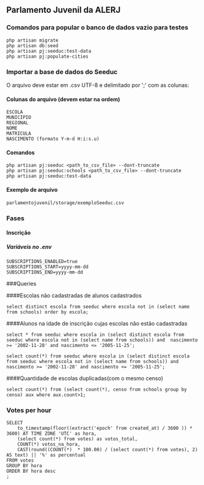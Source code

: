 ## Parlamento Juvenil da ALERJ

### Comandos para popular o banco de dados vazio para testes

```
php artisan migrate
php artisan db:seed
php artisan pj:seeduc:test-data
php artisan pj:populate-cities
```

### Importar a base de dados do Seeduc
O arquivo deve estar em .csv UTF-8 e delimitado por ';' com as colunas:

#### Colunas do arquivo (devem estar na ordem)
```
ESCOLA
MUNICIPIO
REGIONAL
NOME
MATRICULA
NASCIMENTO (formato Y-m-d H:i:s.u)
```

#### Comandos
```
php artisan pj:seeduc <path_to_csv_file> --dont-truncate
php artisan pj:seeduc:schools <path_to_csv_file> --dont-truncate
php artisan pj:seeduc:test-data
```

#### Exemplo de arquivo
`parlamentojuvenil/storage/exemploSeeduc.csv`

### Fases

#### Inscrição

##### Variáveis no .env
```
SUBSCRIPTIONS_ENABLED=true
SUBSCRIPTIONS_START=yyyy-mm-dd
SUBSCRIPTIONS_END=yyyy-mm-dd
```

###Queries

####Escolas não cadastradas de alunos cadastrados
```
select distinct escola from seeduc where escola not in (select name from schools) order by escola;
```

####Alunos na idade de inscrição cujas escolas não estão cadastradas
```
select * from seeduc where escola in (select distinct escola from seeduc where escola not in (select name from schools)) and  nascimento >= '2002-11-28' and nascimento <= '2005-11-25';
```
```
select count(*) from seeduc where escola in (select distinct escola from seeduc where escola not in (select name from schools)) and  nascimento >= '2002-11-28' and nascimento <= '2005-11-25';
```

####Quantidade de escolas duplicadas(com o mesmo censo)
```
select count(*) from (select count(*), censo from schools group by censo) aux where aux.count>1;
```

### Votes per hour
```
SELECT 
    to_timestamp(floor((extract('epoch' from created_at) / 3600 )) * 3600) AT TIME ZONE 'UTC' as hora,
    (select count(*) from votes) as votos_total,
    COUNT(*) votos_na_hora, 
    CAST(round((COUNT(*)  * 100.00) / (select count(*) from votes), 2) AS text) || '%' as percentual
FROM votes
GROUP BY hora
ORDER BY hora desc
;
```